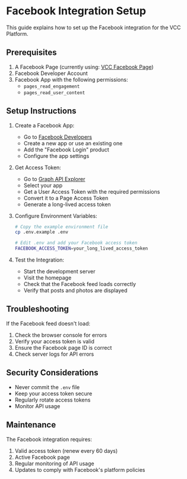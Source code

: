 # Facebook Integration Setup

This guide explains how to set up the Facebook integration for the VCC Platform.

## Prerequisites

1. A Facebook Page (currently using: [VCC Facebook Page](https://www.facebook.com/VirtualContactCentreLimited))
2. Facebook Developer Account
3. Facebook App with the following permissions:
   - `pages_read_engagement`
   - `pages_read_user_content`

## Setup Instructions

1. Create a Facebook App:
   - Go to [Facebook Developers](https://developers.facebook.com/)
   - Create a new app or use an existing one
   - Add the "Facebook Login" product
   - Configure the app settings

2. Get Access Token:
   - Go to [Graph API Explorer](https://developers.facebook.com/tools/explorer/)
   - Select your app
   - Get a User Access Token with the required permissions
   - Convert it to a Page Access Token
   - Generate a long-lived access token

3. Configure Environment Variables:
   ```bash
   # Copy the example environment file
   cp .env.example .env
   
   # Edit .env and add your Facebook access token
   FACEBOOK_ACCESS_TOKEN=your_long_lived_access_token
   ```

4. Test the Integration:
   - Start the development server
   - Visit the homepage
   - Check that the Facebook feed loads correctly
   - Verify that posts and photos are displayed

## Troubleshooting

If the Facebook feed doesn't load:

1. Check the browser console for errors
2. Verify your access token is valid
3. Ensure the Facebook page ID is correct
4. Check server logs for API errors

## Security Considerations

- Never commit the `.env` file
- Keep your access token secure
- Regularly rotate access tokens
- Monitor API usage

## Maintenance

The Facebook integration requires:

1. Valid access token (renew every 60 days)
2. Active Facebook page
3. Regular monitoring of API usage
4. Updates to comply with Facebook's platform policies

